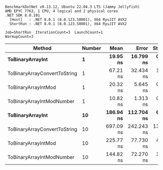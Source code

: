 ```

BenchmarkDotNet v0.13.12, Ubuntu 22.04.3 LTS (Jammy Jellyfish)
AMD EPYC 7763, 1 CPU, 4 logical and 2 physical cores
.NET SDK 8.0.101
  [Host]   : .NET 8.0.1 (8.0.123.58001), X64 RyuJIT AVX2
  ShortRun : .NET 8.0.1 (8.0.123.58001), X64 RyuJIT AVX2

Job=ShortRun  IterationCount=3  LaunchCount=1  
WarmupCount=3  

```
| Method                       | Number | Mean      | Error      | StdDev    | Min       | Max       | Gen0   | Allocated |
|----------------------------- |------- |----------:|-----------:|----------:|----------:|----------:|-------:|----------:|
| **ToBinaryArrayInt**             | **1**      |  **19.95 ns** |  **16.799 ns** |  **0.921 ns** |  **18.88 ns** |  **20.50 ns** | **0.0004** |      **32 B** |
| ToBinaryArrayConvertToString | 1      |  67.21 ns |  32.434 ns |  1.778 ns |  65.45 ns |  69.01 ns | 0.0011 |      96 B |
| ToBinaryArrayIntMod          | 1      |  20.32 ns |   5.645 ns |  0.309 ns |  20.03 ns |  20.65 ns | 0.0004 |      32 B |
| ToBinaryArrayIntModNumber    | 1      |  10.82 ns |   1.313 ns |  0.072 ns |  10.74 ns |  10.88 ns | 0.0004 |      32 B |
| **ToBinaryArrayInt**             | **10**     | **186.94 ns** | **112.704 ns** |  **6.178 ns** | **180.08 ns** | **192.06 ns** | **0.0038** |     **320 B** |
| ToBinaryArrayConvertToString | 10     | 697.09 ns | 242.243 ns | 13.278 ns | 682.77 ns | 709.00 ns | 0.0114 |    1024 B |
| ToBinaryArrayIntMod          | 10     | 225.77 ns |  77.730 ns |  4.261 ns | 222.50 ns | 230.59 ns | 0.0038 |     320 B |
| ToBinaryArrayIntModNumber    | 10     | 144.82 ns |  72.270 ns |  3.961 ns | 141.62 ns | 149.25 ns | 0.0038 |     320 B |
